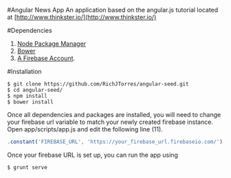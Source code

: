 #Angular News App
An application based on the angular.js tutorial located at [http://www.thinkster.io/](http://www.thinkster.io/)

#Dependencies
1. [Node Package Manager](https://github.com/npm/npm)
2. [Bower](https://github.com/bower/bower)
3. [A Firebase Account](https://www.firebase.com/signup/?utm_medium=tutorial&utm_source=thinkster&campaign=angular_article). 

#Installation

```
$ git clone https://github.com/RichJTorres/angular-seed.git
$ cd angular-seed/
$ npm install
$ bower install
```
Once all dependencies and packages are installed, you will need to change your firebase url variable to match your newly created firebase instance. 
Open app/scripts/app.js and edit the following line (11).
```javascript
.constant('FIREBASE_URL', 'https://your_firebase_url.firebaseio.com/');
```
Once your firebase URL is set up, you can run the app using
```
$ grunt serve
```



